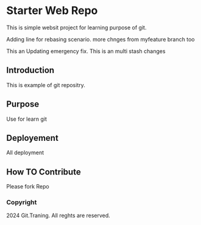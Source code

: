 # Starter Web Repo

This is simple websit project for learning purpose of git.

Adding line for rebasing scenario.
more chnges from myfeature branch too

This an Updating emergency fix.
This is an multi stash changes
## Introduction

This is example of git repositry.

## Purpose
Use for learn git

## Deployement
All deployment
## How TO Contribute
Please fork Repo
### Copyright

2024 Git.Traning. All reghts are reserved.